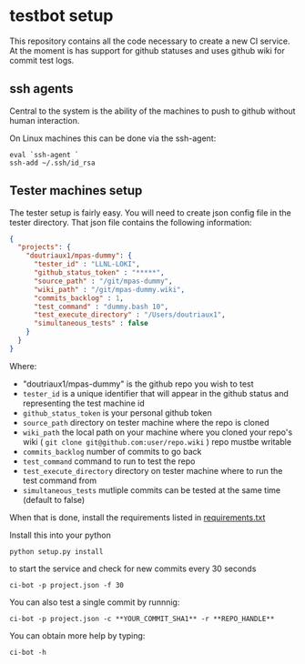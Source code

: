 testbot setup
======================

This repository contains all the code necessary to create a new CI service.
At the moment is has support for github statuses and uses github wiki for
commit test logs.

ssh agents
----------

Central to the system is the ability of the machines to push to github without
human interaction.

On Linux machines this can be done via the ssh-agent:

```
eval `ssh-agent `
ssh-add ~/.ssh/id_rsa
```

Tester machines setup
---------------------

The tester setup is fairly easy.
You will need to create json config file in the tester directory.
That json file contains the following information:

```json
{
  "projects": {
    "doutriaux1/mpas-dummy": {
      "tester_id" : "LLNL-LOKI",
      "github_status_token" : "*****",
      "source_path" : "/git/mpas-dummy",
      "wiki_path" : "/git/mpas-dummy.wiki",
      "commits_backlog" : 1,
      "test_command" : "dummy.bash 10",
      "test_execute_directory" : "/Users/doutriaux1",
      "simultaneous_tests" : false
    }
  }
}
```

Where:
* "doutriaux1/mpas-dummy" is the github repo you wish to test
* `tester_id` is a unique identifier that will appear in the github status and
  representing the test machine id
* `github_status_token` is your personal github token
* `source_path` directory on tester machine where the repo is cloned
* `wiki_path` the local path on your machine where you cloned your repo's wiki
  ( `git clone git@github.com:user/repo.wiki` ) repo mustbe writable
* `commits_backlog` number of commits to go back
* `test_command` command to run to test the repo
* `test_execute_directory` directory on tester machine where to run the test
  command from
* `simultaneous_tests` mutliple commits can be tested at the same time (default
  to false)

When that is done, install the requirements listed in [requirements.txt](requirements.txt)

Install this into your python

```
python setup.py install
```

to start the service and check for new commits every 30 seconds

```
ci-bot -p project.json -f 30
```

You can also test a single commit by runnnig:

```
ci-bot -p project.json -c **YOUR_COMMIT_SHA1** -r **REPO_HANDLE**
```

You can obtain more help by typing:
```
ci-bot -h
```

